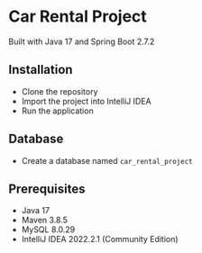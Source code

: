 # Car Rental Project
Built with Java 17 and Spring Boot 2.7.2

## Installation
- Clone the repository
- Import the project into IntelliJ IDEA
- Run the application

## Database
- Create a database named `car_rental_project`


## Prerequisites
- Java 17
- Maven 3.8.5
- MySQL 8.0.29
- IntelliJ IDEA 2022.2.1 (Community Edition)

